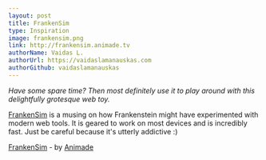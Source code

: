 ```yaml
---
layout: post
title: FrankenSim
type: Inspiration
image: frankensim.png
link: http://frankensim.animade.tv
authorName: Vaidas L.
authorUrl: https://vaidaslamanauskas.com
authorGithub: vaidaslamanauskas
---
```


_Have some spare time? Then most definitely use it to play around with this delightfully grotesque web toy._

[FrankenSim](http://frankensim.animade.tv) is a musing on how Frankenstein might have experimented with modern web tools. It is geared to work on most devices and is incredibly fast. Just be careful because it's utterly addictive :)

[FrankenSim](http://frankensim.animade.tv) - by [Animade](http://animade.tv)
